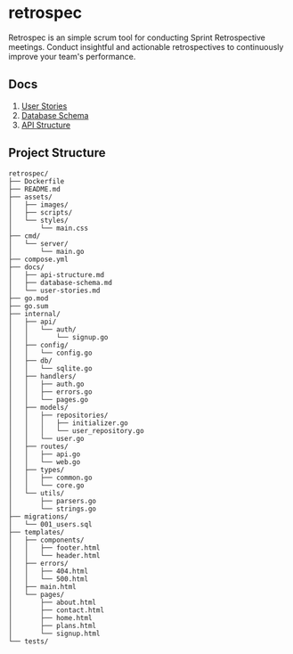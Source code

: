 # retrospec
Retrospec is an simple scrum tool for conducting Sprint Retrospective meetings.
Conduct insightful and actionable retrospectives to continuously improve your team's performance.


## Docs
1. [User Stories](./docs/user-stories.md)
2. [Database Schema](./docs/database-schema.md)
3. [API Structure](./docs/api-structure.md)

## Project Structure

```
retrospec/
├── Dockerfile
├── README.md
├── assets/
│   ├── images/
│   ├── scripts/
│   └── styles/
│       └── main.css
├── cmd/
│   └── server/
│       └── main.go
├── compose.yml
├── docs/
│   ├── api-structure.md
│   ├── database-schema.md
│   └── user-stories.md
├── go.mod
├── go.sum
├── internal/
│   ├── api/
│   │   └── auth/
│   │       └── signup.go
│   ├── config/
│   │   └── config.go
│   ├── db/
│   │   └── sqlite.go
│   ├── handlers/
│   │   ├── auth.go
│   │   ├── errors.go
│   │   └── pages.go
│   ├── models/
│   │   ├── repositories/
│   │   │   ├── initializer.go
│   │   │   └── user_repository.go
│   │   └── user.go
│   ├── routes/
│   │   ├── api.go
│   │   └── web.go
│   ├── types/
│   │   ├── common.go
│   │   └── core.go
│   └── utils/
│       ├── parsers.go
│       └── strings.go
├── migrations/
│   └── 001_users.sql
├── templates/
│   ├── components/
│   │   ├── footer.html
│   │   └── header.html
│   ├── errors/
│   │   ├── 404.html
│   │   └── 500.html
│   ├── main.html
│   └── pages/
│       ├── about.html
│       ├── contact.html
│       ├── home.html
│       ├── plans.html
│       └── signup.html
└── tests/

```